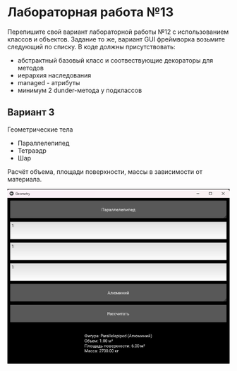 # Лабораторная работа №13
Перепишите свой вариант лабораторной работы №12 с использованием классов и объектов.
Задание то же, вариант GUI фреймворка возьмите следующий по списку.
В коде должны присутствовать:
- абстрактный базовый класс и соотвествующие декораторы для методов
- иерархия наследования
- managed - атрибуты
- минимум 2 dunder-метода у подклассов
## Вариант 3
Геометрические тела

- Параллелепипед
- Тетраэдр
- Шар

Расчёт объема, площади поверхности, массы в зависимости от материала.

![](screen\1.png)